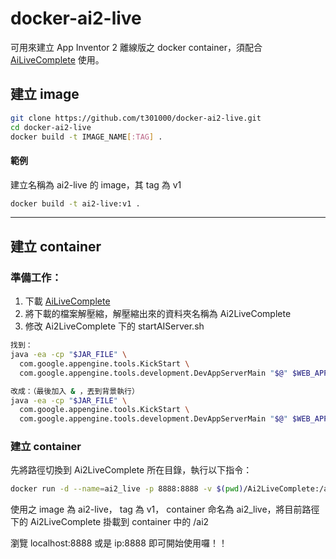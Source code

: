 # docker-ai2-live

可用來建立 App Inventor 2 離線版之 docker container，須配合 [AiLiveComplete](http://sourceforge.net/projects/ailivecomplete/) 使用。

## 建立 image

```bash
git clone https://github.com/t301000/docker-ai2-live.git
cd docker-ai2-live
docker build -t IMAGE_NAME[:TAG] .
```

#### 範例

建立名稱為 ai2-live 的 image，其 tag 為 v1
```bash
docker build -t ai2-live:v1 .
```

---
## 建立 container

### 準備工作：
1. 下載 [AiLiveComplete](http://sourceforge.net/projects/ailivecomplete/files/?source=navbar)
2. 將下載的檔案解壓縮，解壓縮出來的資料夾名稱為 Ai2LiveComplete
3. 修改 Ai2LiveComplete 下的 startAIServer.sh
```bash
找到：
java -ea -cp "$JAR_FILE" \
  com.google.appengine.tools.KickStart \
  com.google.appengine.tools.development.DevAppServerMain "$@" $WEB_APP
```

```bash
改成：（最後加入 & ，丟到背景執行）
java -ea -cp "$JAR_FILE" \
  com.google.appengine.tools.KickStart \
  com.google.appengine.tools.development.DevAppServerMain "$@" $WEB_APP &
```

### 建立 container

先將路徑切換到 Ai2LiveComplete 所在目錄，執行以下指令：

```bash
docker run -d --name=ai2_live -p 8888:8888 -v $(pwd)/Ai2LiveComplete:/ai2 ai2-live:v1
```

使用之 image 為 ai2-live， tag 為 v1， container 命名為 ai2_live，將目前路徑下的 Ai2LiveComplete 掛載到 container 中的 /ai2

瀏覽 localhost:8888 或是 ip:8888 即可開始使用囉！！

